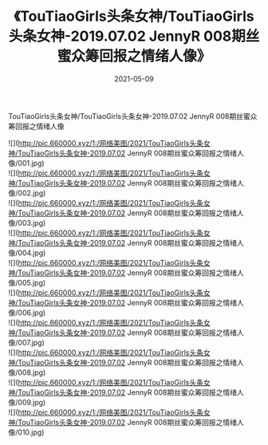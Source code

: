 ﻿---
layout: post
title:  《TouTiaoGirls头条女神/TouTiaoGirls头条女神-2019.07.02 JennyR 008期丝蜜众筹回报之情绪人像》
date:   2021-05-09
img: http://pic.660000.xyz/1:/网络美图/2021/TouTiaoGirls头条女神/TouTiaoGirls头条女神-2019.07.02 JennyR 008期丝蜜众筹回报之情绪人像/000.jpg
categories: [美女, 清纯, 唯美]
---

TouTiaoGirls头条女神/TouTiaoGirls头条女神-2019.07.02 JennyR 008期丝蜜众筹回报之情绪人像

 ![](http://pic.660000.xyz/1:/网络美图/2021/TouTiaoGirls头条女神/TouTiaoGirls头条女神-2019.07.02 JennyR 008期丝蜜众筹回报之情绪人像/001.jpg) <br>![](http://pic.660000.xyz/1:/网络美图/2021/TouTiaoGirls头条女神/TouTiaoGirls头条女神-2019.07.02 JennyR 008期丝蜜众筹回报之情绪人像/002.jpg) <br>![](http://pic.660000.xyz/1:/网络美图/2021/TouTiaoGirls头条女神/TouTiaoGirls头条女神-2019.07.02 JennyR 008期丝蜜众筹回报之情绪人像/003.jpg) <br>![](http://pic.660000.xyz/1:/网络美图/2021/TouTiaoGirls头条女神/TouTiaoGirls头条女神-2019.07.02 JennyR 008期丝蜜众筹回报之情绪人像/004.jpg) <br>![](http://pic.660000.xyz/1:/网络美图/2021/TouTiaoGirls头条女神/TouTiaoGirls头条女神-2019.07.02 JennyR 008期丝蜜众筹回报之情绪人像/005.jpg) <br>![](http://pic.660000.xyz/1:/网络美图/2021/TouTiaoGirls头条女神/TouTiaoGirls头条女神-2019.07.02 JennyR 008期丝蜜众筹回报之情绪人像/006.jpg) <br>![](http://pic.660000.xyz/1:/网络美图/2021/TouTiaoGirls头条女神/TouTiaoGirls头条女神-2019.07.02 JennyR 008期丝蜜众筹回报之情绪人像/007.jpg) <br>![](http://pic.660000.xyz/1:/网络美图/2021/TouTiaoGirls头条女神/TouTiaoGirls头条女神-2019.07.02 JennyR 008期丝蜜众筹回报之情绪人像/008.jpg) <br>![](http://pic.660000.xyz/1:/网络美图/2021/TouTiaoGirls头条女神/TouTiaoGirls头条女神-2019.07.02 JennyR 008期丝蜜众筹回报之情绪人像/009.jpg) <br>![](http://pic.660000.xyz/1:/网络美图/2021/TouTiaoGirls头条女神/TouTiaoGirls头条女神-2019.07.02 JennyR 008期丝蜜众筹回报之情绪人像/010.jpg) <br>